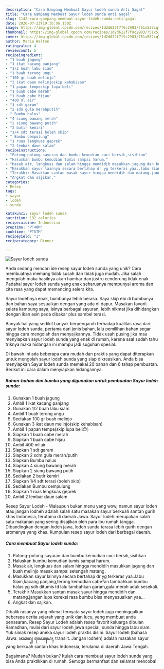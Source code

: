 ```yaml
---
description: "Cara Gampang Membuat Sayur lodeh sunda Anti Gagal"
title: "Cara Gampang Membuat Sayur lodeh sunda Anti Gagal"
slug: 1142-cara-gampang-membuat-sayur-lodeh-sunda-anti-gagal
date: 2020-07-23T19:36:06.150Z
image: https://img-global.cpcdn.com/recipes/1d2d622f7f9c2983/751x532cq70/sayur-lodeh-sunda-foto-resep-utama.jpg
thumbnail: https://img-global.cpcdn.com/recipes/1d2d622f7f9c2983/751x532cq70/sayur-lodeh-sunda-foto-resep-utama.jpg
cover: https://img-global.cpcdn.com/recipes/1d2d622f7f9c2983/751x532cq70/sayur-lodeh-sunda-foto-resep-utama.jpg
author: Maria Walton
ratingvalue: 4
reviewcount: 5
recipeingredient:
- "1 buah jagung"
- "1 ikat kacang panjang"
- "1/2 buah labu siam"
- "1 buah terong ungu"
- "100 gr buah melinjo"
- "3 ikat daun melinjoskip kehabisan"
- "1 papan tempeskip lupa beli"
- "1 buah cabe merah"
- "1 buah cabe hijau"
- "400 ml air"
- "1 sdt garam"
- "2 sdm gula merahputih"
- " Bumbu halus"
- "4 siung bawang merah"
- "2 siung bawang putih"
- "2 butir kemiri"
- "1/4 sdt terasi boleh skip"
- " Bumbu cempulung"
- "1 ruas lengkuas geprek"
- "2 lembar daun salam"
recipeinstructions:
- "Potong-potong sayuran dan bumbu kemudian cuci bersih,sisihkan"
- "Haluskan bumbu kemudian tumis sampai harum."
- "Masak air, lengkuas dan salam hingga mendidih masukkan jagung dan buah melinjo masak sampai setengah matang."
- "Masukkan sayur lainnya secara bertahap dr yg terkeras yaa..labu Siam,kacang panjang,terong kemudian cabe²an tambahkan bumbu halus yg sdh ditumis td lalu tambahkan garam,gula merah aduk sesekali."
- "Terakhir Masukkan santan masak sayur hingga mendidih dan matang.jangan lupa koreksi rasa bumbu bisa menyesuaikan yaa..."
- "Angkat dan sajikan."
categories:
- Resep
tags:
- sayur
- lodeh
- sunda

katakunci: sayur lodeh sunda 
nutrition: 132 calories
recipecuisine: Indonesian
preptime: "PT40M"
cooktime: "PT57M"
recipeyield: "1"
recipecategory: Dinner

---
```



![Sayur lodeh sunda](https://img-global.cpcdn.com/recipes/1d2d622f7f9c2983/751x532cq70/sayur-lodeh-sunda-foto-resep-utama.jpg)

Anda sedang mencari ide resep sayur lodeh sunda yang unik? Cara membuatnya memang tidak susah dan tidak juga mudah. Jika salah mengolah maka hasilnya akan hambar dan justru cenderung tidak enak. Padahal sayur lodeh sunda yang enak seharusnya mempunyai aroma dan cita rasa yang dapat memancing selera kita.

Sayur lodehnya enak, bumbunya lebih berasa. Saya skip ebi di bumbunya dan bahan saya sesuaikan dengan yang ada di dapur. Masakan favorit selera kampung saya, isinya berbagai sayuran, lebih nikmat jika dihidangkan dengan ikan asin peda dibakar plus sambel terasi.

Banyak hal yang sedikit banyak berpengaruh terhadap kualitas rasa dari sayur lodeh sunda, pertama dari jenis bahan, lalu pemilihan bahan segar hingga cara mengolah dan menyajikannya. Tidak usah pusing jika mau menyiapkan sayur lodeh sunda yang enak di rumah, karena asal sudah tahu triknya maka hidangan ini mampu jadi suguhan spesial.


Di bawah ini ada beberapa cara mudah dan praktis yang dapat diterapkan untuk mengolah sayur lodeh sunda yang siap dikreasikan. Anda bisa menyiapkan Sayur lodeh sunda memakai 20 bahan dan 6 tahap pembuatan. Berikut ini cara dalam menyiapkan hidangannya.

<!--inarticleads1-->

##### Bahan-bahan dan bumbu yang digunakan untuk pembuatan Sayur lodeh sunda:

1. Gunakan 1 buah jagung
1. Ambil 1 ikat kacang panjang
1. Gunakan 1/2 buah labu siam
1. Ambil 1 buah terong ungu
1. Sediakan 100 gr buah melinjo
1. Gunakan 3 ikat daun melinjo(skip kehabisan)
1. Ambil 1 papan tempe(skip lupa beli😌)
1. Siapkan 1 buah cabe merah
1. Siapkan 1 buah cabe hijau
1. Ambil 400 ml air
1. Siapkan 1 sdt garam
1. Siapkan 2 sdm gula merah/putih
1. Siapkan  Bumbu halus
1. Siapkan 4 siung bawang merah
1. Siapkan 2 siung bawang putih
1. Sediakan 2 butir kemiri
1. Siapkan 1/4 sdt terasi (boleh skip)
1. Sediakan  Bumbu cempulung
1. Siapkan 1 ruas lengkuas geprek
1. Ambil 2 lembar daun salam


Resep Sayur Lodeh - Walaupun bukan menu yang wow, namun sayur lodeh atau jangan lodheh adalah salah satu masakan sayur berkuah santan gurih khas Indonesia, terutama di daerah Jawa. Sayur lodeh merupakan salah satu makanan yang sering disajikan oleh para ibu rumah tangga. Dibandingkan dengan lodeh jawa, lodeh sunda terasa lebih gurih dengan aromanya yang khas. Kumpulan resep sayur lodeh dari berbagai daerah. 

<!--inarticleads2-->

##### Cara membuat Sayur lodeh sunda:

1. Potong-potong sayuran dan bumbu kemudian cuci bersih,sisihkan
1. Haluskan bumbu kemudian tumis sampai harum.
1. Masak air, lengkuas dan salam hingga mendidih masukkan jagung dan buah melinjo masak sampai setengah matang.
1. Masukkan sayur lainnya secara bertahap dr yg terkeras yaa..labu Siam,kacang panjang,terong kemudian cabe²an tambahkan bumbu halus yg sdh ditumis td lalu tambahkan garam,gula merah aduk sesekali.
1. Terakhir Masukkan santan masak sayur hingga mendidih dan matang.jangan lupa koreksi rasa bumbu bisa menyesuaikan yaa...
1. Angkat dan sajikan.


Dibalik rasanya yang nikmat ternyata sayur lodeh juga meninggalkan beberapa cerita sejarah yang unik dan lucu, yang membuat anda penasaran. Resep Sayur Lodeh adalah resep favorit keluarga dibulan Ramadhan, mulai dari sayur lodeh jawa special, sunda hingga labu siam. Yuk simak resep aneka sayur lodeh praktis disini. Sayur lodeh (bahasa Jawa: ꦗꦔꦤ꧀ ꦭꦺꦴꦝꦺꦃ, translit. Jangan lodhèh) adalah masakan sayur yang berkuah santan khas Indonesia, terutama di daerah Jawa Tengah. 

Bagaimana? Mudah bukan? Itulah cara membuat sayur lodeh sunda yang bisa Anda praktikkan di rumah. Semoga bermanfaat dan selamat mencoba!
